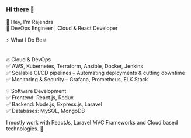 ### Hi there 👋 
 👋 Hey, I'm Rajendra <br>
🚀 DevOps Engineer | Cloud & React Developer 

⚡ What I Do Best <br><br>

🔥 Cloud & DevOps <br>
✅ AWS, Kubernetes, Terraform, Ansible, Docker, Jenkins <br>
✅ Scalable CI/CD pipelines – Automating deployments & cutting downtime <br>
✅ Monitoring & Security – Grafana, Prometheus, ELK Stack  



💡 Software Development  <br>
✅ Frontend: React.js, Redux <br>
✅ Backend: Node.js, Express.js, Laravel <br>
✅ Databases: MySQL, MongoDB
 
I mostly work with ReactJs, Laravel MVC Frameworks and Cloud based technologies. 🚀

 
 
